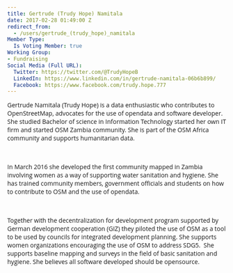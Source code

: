 ```yaml
---
title: Gertrude (Trudy Hope) Namitala
date: 2017-02-28 01:49:00 Z
redirect_from:
  - /users/gertrude_(trudy_hope)_namitala
Member Type:
  Is Voting Member: true
Working Group:
- Fundraising
Social Media (Full URL):
  Twitter: https://twitter.com/@TrudyHopeB
  LinkedIn: https://www.linkedin.com/in/gertrude-namitala-06b6b899/
  Facebook: https://www.facebook.com/trudy.hope.777
---
```


<p style="font-style: normal; font-variant-ligatures: normal; font-variant-caps: normal; font-weight: normal; font-size: 14px; font-family: 'Open Sans', Arial, sans-serif;">Gertrude&nbsp;<span style="font-family: 'Open Sans', Arial, sans-serif; font-size: 14px; font-style: normal; font-variant-ligatures: normal; font-variant-caps: normal; font-weight: normal;">Namitala (Trudy Hope)</span><span style="font-family: 'Open Sans', Arial, sans-serif; font-size: 14px; font-style: normal; font-variant-ligatures: normal; font-variant-caps: normal; font-weight: normal;">&nbsp;</span>is a data enthusiastic who contributes to OpenStreetMap, advocates for the use of opendata and software developer. She studied Bachelor of science in Information Technology started her own IT firm and started OSM Zambia community. She is part of the OSM Africa community and supports humanitarian data.</p><p style="font-style: normal; font-variant-ligatures: normal; font-variant-caps: normal; font-weight: normal; font-size: 14px; font-family: 'Open Sans', Arial, sans-serif;">&nbsp;</p><p style="font-style: normal; font-variant-ligatures: normal; font-variant-caps: normal; font-weight: normal; font-size: 14px; font-family: 'Open Sans', Arial, sans-serif;">In March 2016 she developed the first community mapped in Zambia involving women as a way of supporting water sanitation and hygiene. She has trained community members, government officials and students on how to contribute to OSM and the use of opendata.</p><p style="font-style: normal; font-variant-ligatures: normal; font-variant-caps: normal; font-weight: normal; font-size: 14px; font-family: 'Open Sans', Arial, sans-serif;">&nbsp;</p><p style="font-style: normal; font-variant-ligatures: normal; font-variant-caps: normal; font-weight: normal; font-size: 14px; font-family: 'Open Sans', Arial, sans-serif;">Together with the decentralization for development program supported by German development cooperation (GIZ) they piloted the use of OSM as a tool to be used by councils for integrated development planning. She supports women organizations encouraging the use of OSM to address SDG5. &nbsp;She supports baseline mapping and surveys in the field of basic sanitation and hygiene. She believes all software developed should be opensource.</p>
